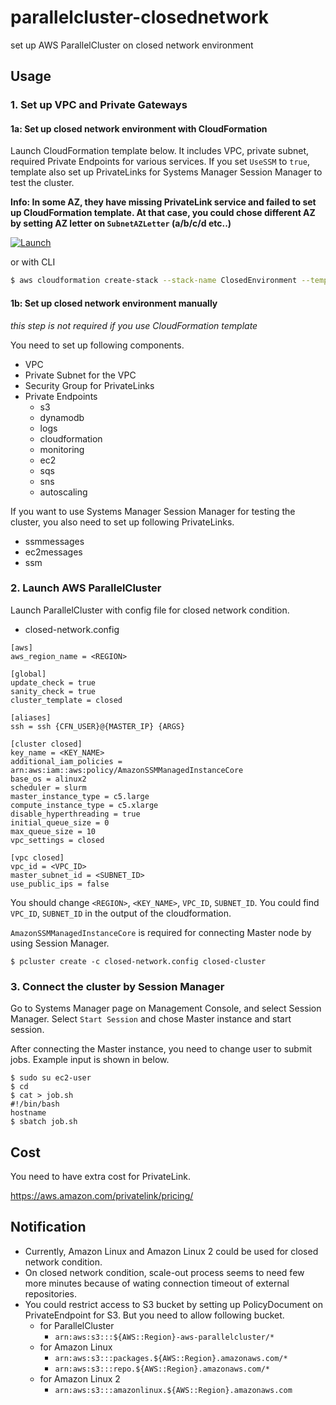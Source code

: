 # parallelcluster-closednetwork
set up AWS ParallelCluster on closed network environment


## Usage

### 1. Set up VPC and Private Gateways

#### 1a: Set up closed network environment with CloudFormation

Launch CloudFormation template below. It includes VPC, private subnet, required Private Endpoints for various services. 
If you set `UseSSM` to `true`, template also set up PrivateLinks for Systems Manager Session Manager to test the cluster.

**Info: In some AZ, they have missing PrivateLink service and failed to set up CloudFormation template. At that case, you could chose different AZ by setting AZ letter on `SubnetAZLetter` (a/b/c/d etc..)**

[![Launch](https://s3.amazonaws.com/cloudformation-examples/cloudformation-launch-stack.png)](https://console.aws.amazon.com/cloudformation/home?#/stacks/new?stackName=ClosedEnvironment&templateURL=https://midaisuk-public-templates.s3.amazonaws.com/parallelcluster-closednetwork/closed-vpc-privatelink.yml
)

or with CLI

```bash
$ aws cloudformation create-stack --stack-name ClosedEnvironment --template-url https://midaisuk-public-templates.s3.amazonaws.com/parallelcluster-closednetwork/closed-vpc-privatelink.yml
```

#### 1b: Set up closed network environment manually 

*this step is not required if you use CloudFormation template*

You need to set up following components.

- VPC
- Private Subnet for the VPC
- Security Group for PrivateLinks
- Private Endpoints
  - s3
  - dynamodb
  - logs
  - cloudformation
  - monitoring
  - ec2
  - sqs
  - sns
  - autoscaling

If you want to use Systems Manager Session Manager for testing the cluster, you also need to set up following PrivateLinks.

- ssmmessages
- ec2messages
- ssm


### 2. Launch AWS ParallelCluster

Launch ParallelCluster with config file for closed network condition.

- closed-network.config

```
[aws]
aws_region_name = <REGION>

[global]
update_check = true
sanity_check = true
cluster_template = closed

[aliases]
ssh = ssh {CFN_USER}@{MASTER_IP} {ARGS}

[cluster closed]
key_name = <KEY_NAME>
additional_iam_policies = arn:aws:iam::aws:policy/AmazonSSMManagedInstanceCore
base_os = alinux2
scheduler = slurm
master_instance_type = c5.large
compute_instance_type = c5.xlarge
disable_hyperthreading = true
initial_queue_size = 0
max_queue_size = 10
vpc_settings = closed

[vpc closed]
vpc_id = <VPC_ID>
master_subnet_id = <SUBNET_ID>
use_public_ips = false
```

You should change `<REGION>`, `<KEY_NAME>`, `VPC_ID`, `SUBNET_ID`.
You could find `VPC_ID`, `SUBNET_ID` in the output of the cloudformation.

`AmazonSSMManagedInstanceCore` is required for connecting Master node by using Session Manager.

```
$ pcluster create -c closed-network.config closed-cluster
```

### 3. Connect the cluster by Session Manager

Go to Systems Manager page on Management Console, and select Session Manager.
Select `Start Session` and chose Master instance and start session.

After connecting the Master instance, you need to change user to submit jobs.
Example input is shown in below.

```
$ sudo su ec2-user
$ cd
$ cat > job.sh
#!/bin/bash
hostname
$ sbatch job.sh
```

## Cost

You need to have extra cost for PrivateLink.

https://aws.amazon.com/privatelink/pricing/

## Notification

- Currently, Amazon Linux and Amazon Linux 2 could be used for closed network condition.
- On closed network condition, scale-out process seems to need few more minutes because of wating connection timeout of external repositories.
- You could restrict access to S3 bucket by setting up PolicyDocument on PrivateEndpoint for S3. But you need to allow following bucket.
  - for ParallelCluster
    - `arn:aws:s3:::${AWS::Region}-aws-parallelcluster/*`
  - for Amazon Linux
    - `arn:aws:s3:::packages.${AWS::Region}.amazonaws.com/*`
    - `arn:aws:s3:::repo.${AWS::Region}.amazonaws.com/*`
  - for Amazon Linux 2
    - `arn:aws:s3:::amazonlinux.${AWS::Region}.amazonaws.com`

